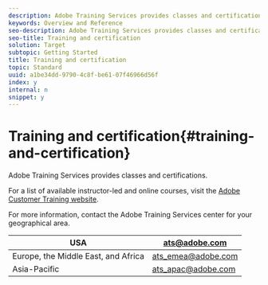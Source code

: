 ```yaml
---
description: Adobe Training Services provides classes and certifications.
keywords: Overview and Reference
seo-description: Adobe Training Services provides classes and certifications.
seo-title: Training and certification
solution: Target
subtopic: Getting Started
title: Training and certification
topic: Standard
uuid: a1be34dd-9790-4c8f-be61-07f46966d56f
index: y
internal: n
snippet: y
---
```


# Training and certification{#training-and-certification}

Adobe Training Services provides classes and certifications.

For a list of available instructor-led and online courses, visit the [Adobe Customer Training website](https://training.adobe.com/training/courses.html#solution=adobeTarget).

For more information, contact the Adobe Training Services center for your geographical area.

|  USA  | [ats@adobe.com](mailto:ats@adobe.com)  |
|---|---|
|  Europe, the Middle East, and Africa  | [ats_emea@adobe.com](mailto:ats_emea@adobe.com)  |
|  Asia-Pacific  | [ats_apac@adobe.com](mailto:ats_apac@adobe.com)  |

